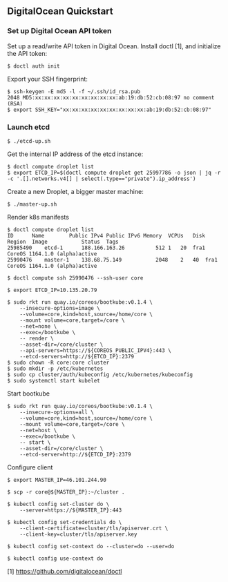 ## DigitalOcean Quickstart

### Set up Digital Ocean API token

Set up a read/write API token in Digital Ocean. Install doctl [1], and initialize the API token:
```
$ doctl auth init
```

Export your SSH fingerprint:

```
$ ssh-keygen -E md5 -l -f ~/.ssh/id_rsa.pub
2048 MD5:xx:xx:xx:xx:xx:xx:xx:xx:xx:ab:19:db:52:cb:08:97 no comment (RSA)
$ export SSH_KEY="xx:xx:xx:xx:xx:xx:xx:xx:xx:ab:19:db:52:cb:08:97"
```

### Launch etcd

```
$ ./etcd-up.sh
```

Get the internal IP address of the etcd instance:

```
$ doctl compute droplet list
$ export ETCD_IP=$(doctl compute droplet get 25997786 -o json | jq -r -c '.[].networks.v4[] | select(.type=="private").ip_address')
```

Create a new Droplet, a bigger master machine:
```
$ ./master-up.sh
```

Render k8s manifests
```
$ doctl compute droplet list
ID		Name		Public IPv4	Public IPv6	Memory	VCPUs	Disk	Region	Image			Status	Tags
25985490	etcd-1		188.166.163.26			512	1	20	fra1	CoreOS 1164.1.0 (alpha)active	
25990476	master-1	138.68.75.149			2048	2	40	fra1	CoreOS 1164.1.0 (alpha)active	

$ doctl compute ssh 25990476 --ssh-user core

$ export ETCD_IP=10.135.20.79

$ sudo rkt run quay.io/coreos/bootkube:v0.1.4 \
    --insecure-options=image \
    --volume=core,kind=host,source=/home/core \
    --mount volume=core,target=/core \
    --net=none \
    --exec=/bootkube \
    -- render \
    --asset-dir=/core/cluster \
    --api-servers=https://${COREOS_PUBLIC_IPV4}:443 \
    --etcd-servers=http://${ETCD_IP}:2379
$ sudo chown -R core:core cluster
$ sudo mkdir -p /etc/kubernetes
$ sudo cp cluster/auth/kubeconfig /etc/kubernetes/kubeconfig
$ sudo systemctl start kubelet
```

Start bootkube

```
$ sudo rkt run quay.io/coreos/bootkube:v0.1.4 \
    --insecure-options=all \
    --volume=core,kind=host,source=/home/core \
    --mount volume=core,target=/core \
    --net=host \
    --exec=/bootkube \
    -- start \
    --asset-dir=/core/cluster \
    --etcd-server=http://${ETCD_IP}:2379
```

Configure client
```
$ export MASTER_IP=46.101.244.90

$ scp -r core@${MASTER_IP}:~/cluster .

$ kubectl config set-cluster do \
    --server=https://${MASTER_IP}:443

$ kubectl config set-credentials do \
    --client-certificate=cluster/tls/apiserver.crt \
    --client-key=cluster/tls/apiserver.key

$ kubectl config set-context do --cluster=do --user=do

$ kubectl config use-context do
```

[1] https://github.com/digitalocean/doctl
